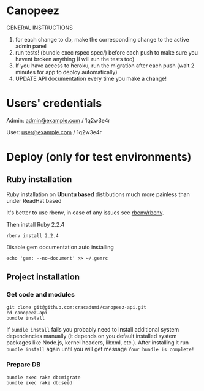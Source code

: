 Canopeez
========

GENERAL INSTRUCTIONS
 
 1. for each change to db, make the corresponding change to the active admin panel
 2. run tests! (bundle exec rspec spec/) before each push to make sure you havent broken anything (I will run the tests too)
 3. If you have access to heroku, run the migration after each push (wait 2 minutes for app to deploy automatically)
 3. UPDATE API documentation every time you make a change!

# Users' credentials

Admin: admin@example.com / 1q2w3e4r

User: user@example.com / 1q2w3e4r

# Deploy (only for test environments)

## Ruby installation

Ruby installation on **Ubuntu based** distibutions much more painless than under ReadHat based

It's better to use rbenv, in case of any issues see [rbenv/rbenv](https://github.com/rbenv/rbenv).

Then install Ruby 2.2.4

    rbenv install 2.2.4

Disable gem documentation auto installing

    echo 'gem: --no-document' >> ~/.gemrc

## Project installation

### Get code and modules

    git clone git@github.com:cracadumi/canopeez-api.git
    cd canopeez-api
    bundle install

If ``bundle install`` fails you probably need to install additional system dependancies manually (it depends on you default installed system packages like Node.js, kernel headers, libxml, etc.). After installing it run ``bundle install`` again until you will get message ``Your bundle is complete!``

### Prepare DB

    bundle exec rake db:migrate
    bundle exec rake db:seed
